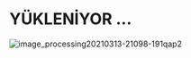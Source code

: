 # YÜKLENİYOR ...
![image_processing20210313-21098-191qap2](https://github.com/user-attachments/assets/3a0667e4-6dfb-44ad-83ec-705bec06428a)
